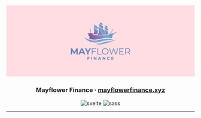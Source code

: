 ![mayflower thumbnail](./readme-banner.png)

<div align="center">
  <h3>Mayflower Finance · <a target="_blank" href="https://mayflowerfinance.xyz">mayflowerfinance.xyz</a></h3>
  <img src="https://img.shields.io/badge/svelte-%23f1413d.svg?style=for-the-badge&logo=svelte&logoColor=white" alt="svelte">
  <img src="https://img.shields.io/badge/SASS-hotpink.svg?style=for-the-badge&logo=SASS&logoColor=white" alt="sass">
</div>

<hr>
